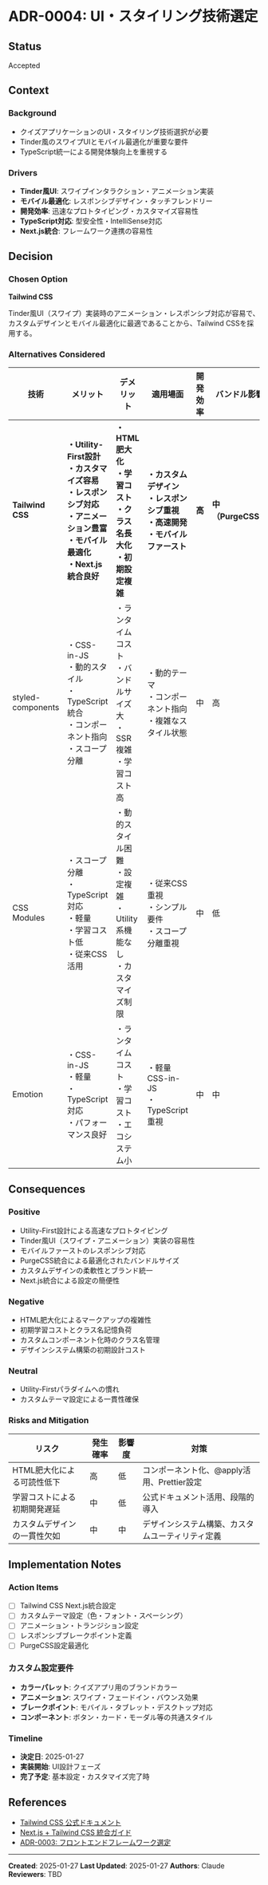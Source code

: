# ADR-0004: UI・スタイリング技術選定

## Status
Accepted

## Context

### Background
- クイズアプリケーションのUI・スタイリング技術選択が必要
- Tinder風のスワイプUIとモバイル最適化が重要な要件
- TypeScript統一による開発体験向上を重視する

### Drivers
- **Tinder風UI**: スワイプインタラクション・アニメーション実装
- **モバイル最適化**: レスポンシブデザイン・タッチフレンドリー
- **開発効率**: 迅速なプロトタイピング・カスタマイズ容易性
- **TypeScript対応**: 型安全性・IntelliSense対応
- **Next.js統合**: フレームワーク連携の容易性

## Decision

### Chosen Option
**Tailwind CSS**

Tinder風UI（スワイプ）実装時のアニメーション・レスポンシブ対応が容易で、カスタムデザインとモバイル最適化に最適であることから、Tailwind CSSを採用する。

### Alternatives Considered

| 技術 | メリット | デメリット | 適用場面 | 開発効率 | バンドル影響 | TypeScript対応 | 判定 |
|------|----------|------------|----------|----------|------------|---------------|------|
| **Tailwind CSS** | **・Utility-First設計**<br>**・カスタマイズ容易**<br>**・レスポンシブ対応**<br>**・アニメーション豊富**<br>**・モバイル最適化**<br>**・Next.js統合良好** | **・HTML肥大化**<br>**・学習コスト**<br>**・クラス名長大化**<br>**・初期設定複雑** | **・カスタムデザイン**<br>**・レスポンシブ重視**<br>**・高速開発**<br>**・モバイルファースト** | **高** | **中（PurgeCSS）** | **○** | **○** |
| styled-components | ・CSS-in-JS<br>・動的スタイル<br>・TypeScript統合<br>・コンポーネント指向<br>・スコープ分離 | ・ランタイムコスト<br>・バンドルサイズ大<br>・SSR複雑<br>・学習コスト高 | ・動的テーマ<br>・コンポーネント指向<br>・複雑なスタイル状態 | 中 | 高 | ○ | △ |
| CSS Modules | ・スコープ分離<br>・TypeScript対応<br>・軽量<br>・学習コスト低<br>・従来CSS活用 | ・動的スタイル困難<br>・設定複雑<br>・Utility系機能なし<br>・カスタマイズ制限 | ・従来CSS重視<br>・シンプル要件<br>・スコープ分離重視 | 中 | 低 | ○ | △ |
| Emotion | ・CSS-in-JS<br>・軽量<br>・TypeScript対応<br>・パフォーマンス良好 | ・ランタイムコスト<br>・学習コスト<br>・エコシステム小 | ・軽量CSS-in-JS<br>・TypeScript重視 | 中 | 中 | ○ | △ |

## Consequences

### Positive
- Utility-First設計による高速なプロトタイピング
- Tinder風UI（スワイプ・アニメーション）実装の容易性
- モバイルファーストのレスポンシブ対応
- PurgeCSS統合による最適化されたバンドルサイズ
- カスタムデザインの柔軟性とブランド統一
- Next.js統合による設定の簡便性

### Negative
- HTML肥大化によるマークアップの複雑性
- 初期学習コストとクラス名記憶負荷
- カスタムコンポーネント化時のクラス名管理
- デザインシステム構築の初期設計コスト

### Neutral
- Utility-Firstパラダイムへの慣れ
- カスタムテーマ設定による一貫性確保

### Risks and Mitigation

| リスク | 発生確率 | 影響度 | 対策 |
|--------|----------|--------|------|
| HTML肥大化による可読性低下 | 高 | 低 | コンポーネント化、@apply活用、Prettier設定 |
| 学習コストによる初期開発遅延 | 中 | 低 | 公式ドキュメント活用、段階的導入 |
| カスタムデザインの一貫性欠如 | 中 | 中 | デザインシステム構築、カスタムユーティリティ定義 |

## Implementation Notes

### Action Items
- [ ] Tailwind CSS Next.js統合設定
- [ ] カスタムテーマ設定（色・フォント・スペーシング）
- [ ] アニメーション・トランジション設定
- [ ] レスポンシブブレークポイント定義
- [ ] PurgeCSS設定最適化

### カスタム設定要件
- **カラーパレット**: クイズアプリ用のブランドカラー
- **アニメーション**: スワイプ・フェードイン・バウンス効果
- **ブレークポイント**: モバイル・タブレット・デスクトップ対応
- **コンポーネント**: ボタン・カード・モーダル等の共通スタイル

### Timeline
- **決定日**: 2025-01-27
- **実装開始**: UI設計フェーズ
- **完了予定**: 基本設定・カスタマイズ完了時

## References

- [Tailwind CSS 公式ドキュメント](https://tailwindcss.com/docs)
- [Next.js + Tailwind CSS 統合ガイド](https://tailwindcss.com/docs/guides/nextjs)
- [ADR-0003: フロントエンドフレームワーク選定](0003-frontend-framework.md)

---
**Created**: 2025-01-27
**Last Updated**: 2025-01-27
**Authors**: Claude
**Reviewers**: TBD